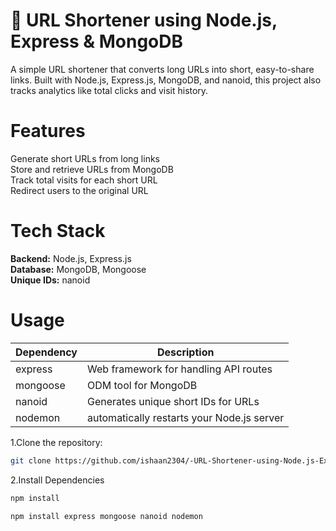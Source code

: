 
# 🚀 URL Shortener using Node.js, Express & MongoDB
A simple URL shortener that converts long URLs into short, easy-to-share links. Built with Node.js, Express.js, MongoDB, and nanoid, this project also tracks analytics like total clicks and visit history.      

# Features
   Generate short URLs from long links  
   Store and retrieve URLs from MongoDB  
   Track total visits for each short URL  
   Redirect users to the original URL  

# Tech Stack
**Backend:** Node.js, Express.js  
**Database:** MongoDB, Mongoose  
**Unique IDs:** nanoid  
# Usage

| Dependency  | Description  |
|------------|-------------|
| express    | Web framework for handling API routes |
| mongoose   | ODM tool for MongoDB |
| nanoid     | Generates unique short IDs for URLs |
| nodemon | automatically restarts your Node.js server |



1.Clone the repository:
```bash
git clone https://github.com/ishaan2304/-URL-Shortener-using-Node.js-Express-and-MongoDB.git
 ```
 2.Install Dependencies
 
 ```bash
npm install
```
 ```bash
 npm install express mongoose nanoid nodemon
```

